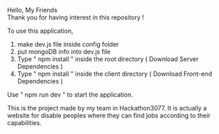 Hello, My Friends  
Thank you for having interest in this repository ! 

To use this application, 

1. make dev.js file inside config folder 
2. put mongoDB info into dev.js file 
3. Type  " npm install " inside the root directory  ( Download Server Dependencies ) 
4. Type " npm install " inside the client directory ( Download Front-end Dependencies )

Use " npm run dev " to start the application.

This is the project made by my team in Hackathon3077. It is actually a website for disable peoples where they can find jobs according to their capabilities.

